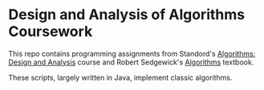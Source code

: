 # Design and Analysis of Algorithms Coursework

This repo contains programming assignments from Standord's [Algorithms: Design and Analysis](https://www.coursera.org/course/algo) course and Robert Sedgewick's [Algorithms](http://algs4.cs.princeton.edu/home/) textbook.

These scripts, largely written in Java, implement classic algorithms.

